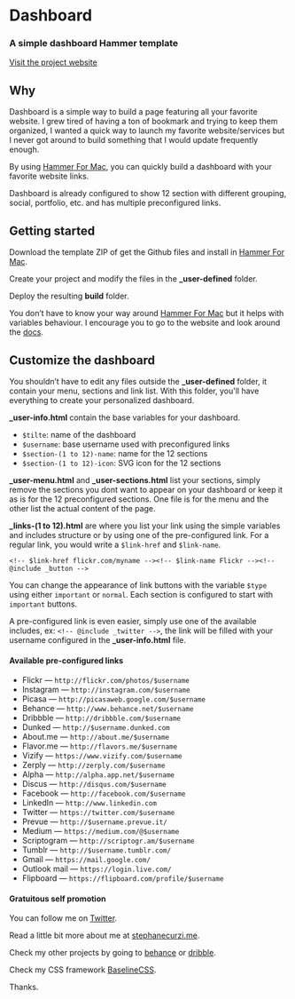 # Dashboard
### A simple dashboard Hammer template

[Visit the project website](http://stephanecurzi.github.io/dashboard)

## Why
Dashboard is a simple way to build a page featuring all your favorite website. I grew tired of having a ton of bookmark and trying to keep them organized, I wanted a quick way to launch my favorite website/services but I never got around to build something that I would update frequently enough.

By using [Hammer For Mac](http://hammerformac.com), you can quickly build a dashboard with your favorite website links.

Dashboard is already configured to show 12 section with different grouping, social, portfolio, etc. and has multiple preconfigured links.

## Getting started
Download the template ZIP of get the Github files and install in [Hammer For Mac](http://hammerformac.com).

Create your project and modify the files in the **_user-defined** folder.

Deploy the resulting **build** folder.

You don’t have to know your way around [Hammer For Mac](http://hammerformac.com) but it helps with variables behaviour. I encourage you to go to the website and look around the [docs](http://hammerformac.com/docs/).

## Customize the dashboard
You shouldn’t have to edit any files outside the **_user-defined**  folder, it contain your menu, sections and link list. With this folder, you'll have everything to create your personalized dashboard.

**_user-info.html** contain the base variables for your dashboard.

- `$tilte`: name of the dashboard
- `$username`: base username used with preconfigured links
- `$section-(1 to 12)-name`: name for the 12 sections
- `$section-(1 to 12)-icon`: SVG icon for the 12 sections

**_user-menu.html** and **_user-sections.html** list your sections, simply remove the sections you dont want to appear on your dashboard or keep it as is for the 12 preconfigured sections. One file is for the menu and the other list the actual content of the page.

**_links-(1 to 12).html** are where you list your link using the simple variables and includes structure or by using one of the pre-configured link. For a regular link, you would write a `$link-href` and `$link-name`.

	<!-- $link-href flickr.com/myname --><!-- $link-name Flickr --><!-- @include _button -->

You can change the appearance of link buttons with the variable `$type` using either `important` or `normal`. Each section is configured to start with `important` buttons.

 A pre-configured link is even easier, simply use one of the available includes, ex: `<!-- @include _twitter -->`, the link will be filled with your username configured in the **_user-info.html** file.
 
#### Available pre-configured links
- Flickr —  `http://flickr.com/photos/$username`
- Instagram —  `http://instagram.com/$username`
- Picasa —  `http://picasaweb.google.com/$username`
- Behance —  `http://www.behance.net/$username`
- Dribbble —  `http://dribbble.com/$username`
- Dunked —  `http://$username.dunked.com`
- About.me —  `http://about.me/$username`
- Flavor.me —  `http://flavors.me/$username`
- Vizify —  `https://www.vizify.com/$username`
- Zerply —  `http://zerply.com/$username`
- Alpha —  `http://alpha.app.net/$username`
- Discus —  `http://disqus.com/$username`
- Facebook —  `http://facebook.com/$username`
- LinkedIn —  `http://www.linkedin.com`
- Twitter —  `https://twitter.com/$username`
- Prevue —  `http://$username.prevue.it/`
- Medium —  `https://medium.com/@$username`
- Scriptogram —  `http://scriptogr.am/$username`
- Tumblr —  `http://$username.tumblr.com/`
- Gmail —  `https://mail.google.com/`
- Outlook mail —  `https://login.live.com/`
- Flipboard —  `https://flipboard.com/profile/$username`

#### Gratuitous self promotion
You can follow me on [Twitter](http://twitter.com/stephanecurzi).

Read a little bit more about me at [stephanecurzi.me](http://www.stephanecurzi.me).

Check my other projects by going to [behance](http://be.net/stephanecurzi) or [dribble](http://dribbble.com/stephanecurzi).

Check my CSS framework [BaselineCSS](http://baselinecss.com).

Thanks.

